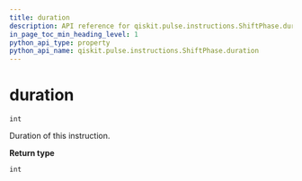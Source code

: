 ```yaml
---
title: duration
description: API reference for qiskit.pulse.instructions.ShiftPhase.duration
in_page_toc_min_heading_level: 1
python_api_type: property
python_api_name: qiskit.pulse.instructions.ShiftPhase.duration
---
```


# duration

<span id="qiskit.pulse.instructions.ShiftPhase.duration" />

`int`

Duration of this instruction.

**Return type**

`int`


